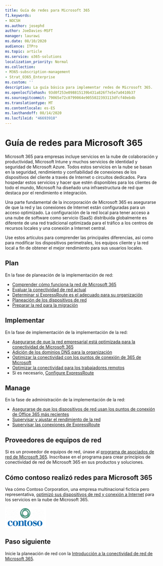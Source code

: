 ```yaml
---
title: Guía de redes para Microsoft 365
f1.keywords:
- NOCSH
ms.author: josephd
author: JoeDavies-MSFT
manager: laurawi
ms.date: 08/10/2020
audience: ITPro
ms.topic: article
ms.service: o365-solutions
localization_priority: Normal
ms.collection:
- M365-subscription-management
- Strat_O365_Enterprise
ms.custom: ''
description: La guía básica para implementar redes de Microsoft 365.
ms.openlocfilehash: 93d0f253e098815139b431a826f7e5e7a0410b37
ms.sourcegitcommit: 79065e72c0799064e9055022393113dfcf40eb4b
ms.translationtype: MT
ms.contentlocale: es-ES
ms.lasthandoff: 08/14/2020
ms.locfileid: "46693918"
---
```

# <a name="networking-roadmap-for-microsoft-365"></a>Guía de redes para Microsoft 365

Microsoft 365 para empresas incluye servicios en la nube de colaboración y productividad, Microsoft Intune y muchos servicios de identidad y seguridad de Microsoft Azure. Todos estos servicios en la nube se basan en la seguridad, rendimiento y confiabilidad de conexiones de los dispositivos del cliente a través de Internet o circuitos dedicados. Para hospedar estos servicios y hacer que estén disponibles para los clientes de todo el mundo, Microsoft ha diseñado una infraestructura de red que destaca por el rendimiento e integración. 

Una parte fundamental de la incorporación de Microsoft 365 es asegurarse de que la red y las conexiones de Internet están configuradas para un acceso optimizado. La configuración de la red local para tener acceso a una nube de software como servicio (SaaS) distribuida globalmente es diferente de una red tradicional optimizada para el tráfico a los centros de recursos locales y una conexión a Internet central. 

Use estos artículos para comprender las principales diferencias, así como para modificar los dispositivos perimetrales, los equipos cliente y la red local a fin de obtener el mejor rendimiento para sus usuarios locales.

## <a name="plan"></a>Plan

En la fase de planeación de la implementación de red:

- [Comprender cómo funciona la red de Microsoft 365](microsoft-365-networking-overview.md)
- [Evaluar la conectividad de red actual](assessing-network-connectivity.md)
- [Determinar si ExpressRoute es el adecuado para su organización](network-planning-with-expressroute.md)
- [Planeación de los dispositivos de red](plan-for-network-devices.md)
- [Preparar la red para la migración](network-and-migration-planning.md)

## <a name="deploy"></a>Implementar

En la fase de implementación de la implementación de la red:

- [Asegurarse de que la red empresarial está optimizada para la conectividad de Microsoft 365](set-up-network-for-microsoft-365.md)
- [Adición de los dominios DNS para la organización](https://docs.microsoft.com/microsoft-365/admin/setup/add-domain)
- [Optimizar la conectividad con los puntos de conexión de 365 de Microsoft](microsoft-365-ip-web-service.md)
- [Optimizar la conectividad para los trabajadores remotos](microsoft-365-vpn-split-tunnel.md)
- Si es necesario, [Configure ExpressRoute](azure-expressroute.md)

## <a name="manage"></a>Manage

En la fase de administración de la implementación de la red:

- [Asegurarse de que los dispositivos de red usan los puntos de conexión de Office 365 más recientes](microsoft-365-endpoints.md)
- [Supervisar y ajustar el rendimiento de la red](network-planning-and-performance.md)
- [Supervisar las conexiones de ExpressRoute](managing-expressroute-for-connectivity.md)

## <a name="network-equipment-vendors"></a>Proveedores de equipos de red

Si es un proveedor de equipos de red, únase al [programa de asociados de red de Microsoft 365](microsoft-365-networking-partner-program.md). Inscríbase en el programa para crear principios de conectividad de red de Microsoft 365 en sus productos y soluciones. 

## <a name="how-contoso-did-networking-for-microsoft-365"></a>Cómo contoso realizó redes para Microsoft 365

Vea cómo Contoso Corporation, una empresa multinacional ficticia pero representativa, [optimizó sus dispositivos de red y conexión a Internet](contoso-networking.md) para los servicios en la nube de Microsoft 365.

![Contoso Corporation](../media/contoso-overview/contoso-icon.png)

## <a name="next-step"></a>Paso siguiente

Inicie la planeación de red con la [Introducción a la conectividad de red de Microsoft 365](microsoft-365-networking-overview.md).
